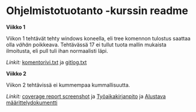 # Ohjelmistotuotanto -kurssin readme
**Viikko 1**

Viikon 1 tehtävät tehty windows koneella, eli tree komennon tulostus saattaa olla *vähän* poikkeava. Tehtävässä 17 ei tullut tuota mallin mukaista ilmoitusta, eli pull tuli ihan normaalisti läpi.

*Linkit:*
[komentorivi.txt](https://github.com/attesan/ot-harjoitustyo/blob/master/laskarit/viikko1/komentorivi.txt) ja 
[gitlog.txt](https://github.com/attesan/ot-harjoitustyo/blob/master/laskarit/viikko1/gitlog.txt)

**Viikko 2**

Viikon 2 tehtävissä ei kummempaa kummallisuutta.

*Linkit:*
[coverage report screenshot](https://github.com/attesan/ot-harjoitustyo/blob/master/laskarit/viikko2/coverage_report_screenshot.PNG) ja 
[Työaikakirjanpito](https://github.com/attesan/ot-harjoitustyo/blob/master/dokumentaatio/tyoaikakirjanpito.md) ja 
[Alustava määrittelydokumentti](https://github.com/attesan/ot-harjoitustyo/blob/master/dokumentaatio/vaatimusmaarittely.md)
